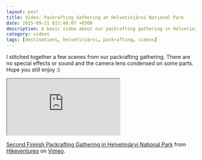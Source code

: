 ```yaml
---
layout: post
title: Video: Packrafting Gathering at Helvetinjärvi National Park
date: 2015-09-21 011:40:07 +0300
description: A basic video about our packrafting gathering in Helvetinjärvi National Park
category: videos
tags: [destinations, helvetinjärvi, packrafting, videos]
---
```

I stitched together a few scenes from our packrafting gathering. There are no special effects or sound and the camera lens condensed on some parts. Hope you still enjoy :)

<div class="embed-responsive embed-responsive-16by9">
  <iframe class="embed-responsive-item" src="https://player.vimeo.com/video/139971712"></iframe><p><a href="https://vimeo.com/139971712">Second Finnish Packrafting Gathering in Helvetinj&auml;rvi National Park</a> from <a href="https://vimeo.com/user15105973">Hikeventures</a> on <a href="https://vimeo.com">Vimeo</a>.</p>
</div>


